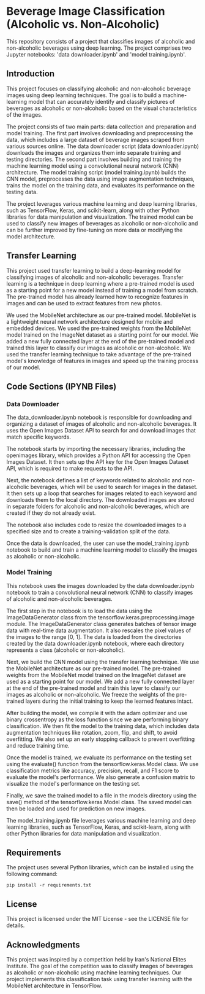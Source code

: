 
# Beverage Image Classification (Alcoholic vs. Non-Alcoholic)
This repository consists of a project that classifies images of alcoholic and non-alcoholic beverages using deep learning. The project comprises two Jupyter notebooks: 'data downloader.ipynb' and 'model training.ipynb'.

## Introduction
This project focuses on classifying alcoholic and non-alcoholic beverage images using deep learning techniques. The goal is to build a machine-learning model that can accurately identify and classify pictures of beverages as alcoholic or non-alcoholic based on the visual characteristics of the images.

The project consists of two main parts: data collection and preparation and model training. The first part involves downloading and preprocessing the data, which includes a large dataset of beverage images scraped from various sources online. The data downloader script (data downloader.ipynb) downloads the images and organizes them into separate training and testing directories. The second part involves building and training the machine learning model using a convolutional neural network (CNN) architecture. The model training script (model training.ipynb) builds the CNN model, preprocesses the data using image augmentation techniques, trains the model on the training data, and evaluates its performance on the testing data.

The project leverages various machine learning and deep learning libraries, such as TensorFlow, Keras, and scikit-learn, along with other Python libraries for data manipulation and visualization. The trained model can be used to classify new images of beverages as alcoholic or non-alcoholic and can be further improved by fine-tuning on more data or modifying the model architecture.

## Transfer Learning
This project used transfer learning to build a deep-learning model for classifying images of alcoholic and non-alcoholic beverages. Transfer learning is a technique in deep learning where a pre-trained model is used as a starting point for a new model instead of training a model from scratch. The pre-trained model has already learned how to recognize features in images and can be used to extract features from new photos.

We used the MobileNet architecture as our pre-trained model. MobileNet is a lightweight neural network architecture designed for mobile and embedded devices. We used the pre-trained weights from the MobileNet model trained on the ImageNet dataset as a starting point for our model. We added a new fully connected layer at the end of the pre-trained model and trained this layer to classify our images as alcoholic or non-alcoholic. We used the transfer learning technique to take advantage of the pre-trained model's knowledge of features in images and speed up the training process of our model.

## Code Sections (IPYNB Files)
### Data Downloader
The data_downloader.ipynb notebook is responsible for downloading and organizing a dataset of images of alcoholic and non-alcoholic beverages. It uses the Open Images Dataset API to search for and download images that match specific keywords.

The notebook starts by importing the necessary libraries, including the openimages library, which provides a Python API for accessing the Open Images Dataset. It then sets up the API key for the Open Images Dataset API, which is required to make requests to the API.

Next, the notebook defines a list of keywords related to alcoholic and non-alcoholic beverages, which will be used to search for images in the dataset. It then sets up a loop that searches for images related to each keyword and downloads them to the local directory. The downloaded images are stored in separate folders for alcoholic and non-alcoholic beverages, which are created if they do not already exist.

The notebook also includes code to resize the downloaded images to a specified size and to create a training-validation split of the data.

Once the data is downloaded, the user can use the model_training.ipynb notebook to build and train a machine learning model to classify the images as alcoholic or non-alcoholic.

### Model Training
This notebook uses the images downloaded by the data downloader.ipynb notebook to train a convolutional neural network (CNN) to classify images of alcoholic and non-alcoholic beverages.

The first step in the notebook is to load the data using the ImageDataGenerator class from the tensorflow.keras.preprocessing.image module. The ImageDataGenerator class generates batches of tensor image data with real-time data augmentation. It also rescales the pixel values of the images to the range [0, 1]. The data is loaded from the directories created by the data downloader.ipynb notebook, where each directory represents a class (alcoholic or non-alcoholic).

Next, we build the CNN model using the transfer learning technique. We use the MobileNet architecture as our pre-trained model. The pre-trained weights from the MobileNet model trained on the ImageNet dataset are used as a starting point for our model. We add a new fully connected layer at the end of the pre-trained model and train this layer to classify our images as alcoholic or non-alcoholic. We freeze the weights of the pre-trained layers during the initial training to keep the learned features intact.

After building the model, we compile it with the adam optimizer and use binary crossentropy as the loss function since we are performing binary classification. We then fit the model to the training data, which includes data augmentation techniques like rotation, zoom, flip, and shift, to avoid overfitting. We also set up an early stopping callback to prevent overfitting and reduce training time.

Once the model is trained, we evaluate its performance on the testing set using the evaluate() function from the tensorflow.keras.Model class. We use classification metrics like accuracy, precision, recall, and F1 score to evaluate the model's performance. We also generate a confusion matrix to visualize the model's performance on the testing set.

Finally, we save the trained model to a file in the models directory using the save() method of the tensorflow.keras.Model class. The saved model can then be loaded and used for prediction on new images.

The model_training.ipynb file leverages various machine learning and deep learning libraries, such as TensorFlow, Keras, and scikit-learn, along with other Python libraries for data manipulation and visualization.
## Requirements
The project uses several Python libraries, which can be installed using the following command:

``` pip install -r requirements.txt ```

## License
This project is licensed under the MIT License - see the LICENSE file for details.

## Acknowledgments
This project was inspired by a competition held by Iran's National Elites Institute. The goal of the competition was to classify images of beverages as alcoholic or non-alcoholic using machine learning techniques. Our project implements this classification task using transfer learning with the MobileNet architecture in TensorFlow.

